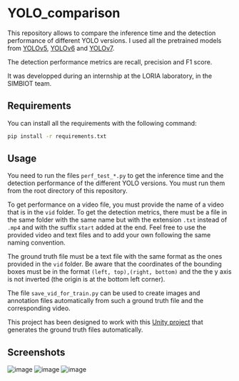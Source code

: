 # YOLO_comparison

This repository allows to compare the inference time and the detection performance of different YOLO versions. I used all the pretrained models from [YOLOv5](https://github.com/ultralytics/yolov5), [YOLOv6](https://github.com/meituan/YOLOv6/tree/main) and [YOLOv7](https://github.com/WongKinYiu/yolov7).

The detection performance metrics are recall, precision and F1 score.

It was developped during an internship at the LORIA laboratory, in the SIMBIOT team.

## Requirements

You can install all the requirements with the following command:

```bash
pip install -r requirements.txt
```

## Usage

You need to run the files `perf_test_*.py` to get the inference time and the detection performance of the different YOLO versions. You must run them from the root directory of this repository.

To get performance on a video file, you must provide the name of a video that is in the `vid` folder. To get the detection metrics, there must be a file in the same folder with the same name but with the extension `.txt` instead of `.mp4` and with the suffix `start` added at the end. Feel free to use the provided video and text files and to add your own following the same naming convention.

The ground truth file must be a text file with the same format as the ones provided in the `vid` folder. Be aware that the coordinates of the bounding boxes must be in the format `(left, top),(right, bottom)` and the the y axis is not inverted (the origin is at the bottom left corner).

The file `save_vid_for_train.py` can be used to create images and annotation files automatically from such a ground truth file and the corresponding video.

This project has been designed to work with this [Unity project](https://github.com/Juldetoff/Biofly_Advanced) that generates the ground truth files automatically.


## Screenshots
![image](https://github.com/BigBaz54/YOLO_comparison/assets/96493391/bd470e47-9112-4838-bba4-164d165c8cd3)
![image](https://github.com/BigBaz54/YOLO_comparison/assets/96493391/b08eb901-54c4-401f-86f2-843c926b67cc)
![image](https://github.com/BigBaz54/YOLO_comparison/assets/96493391/609ba924-4ec2-485a-846a-3e6e435ee3c3)


